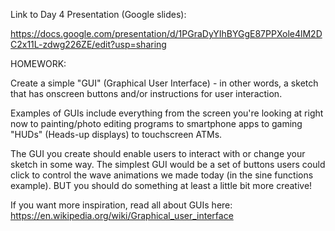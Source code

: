 Link to Day 4 Presentation (Google slides):

https://docs.google.com/presentation/d/1PGraDyYIhBYGgE87PPXole4lM2DC2x11L-zdwg226ZE/edit?usp=sharing

HOMEWORK:

 Create a simple "GUI" (Graphical User Interface) - in other words, a sketch that has onscreen buttons and/or instructions for user interaction. 
 
 Examples of GUIs include everything from the screen you're looking at right now to painting/photo editing programs to smartphone apps to gaming "HUDs" (Heads-up displays) to touchscreen ATMs.
 
 The GUI you create should enable users to interact with or change your sketch in some way. The simplest GUI would be a set of buttons users could click to control the wave animations we made today (in the sine functions example). BUT you should do something at least a little bit more creative!
 
 If you want more inspiration, read all about GUIs here: https://en.wikipedia.org/wiki/Graphical_user_interface